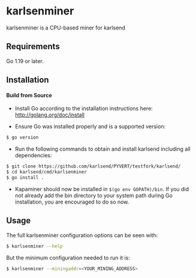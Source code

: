 # karlsenminer

karlsenminer is a CPU-based miner for karlsend

## Requirements

Go 1.19 or later.

## Installation

#### Build from Source

- Install Go according to the installation instructions here:
  http://golang.org/doc/install

- Ensure Go was installed properly and is a supported version:

```bash
$ go version
```

- Run the following commands to obtain and install karlsend including all dependencies:

```bash
$ git clone https://github.com/karlsend/PYVERT/testfork/karlsend/
$ cd karlsend/cmd/karlsenminer
$ go install .
```

- Kapaminer should now be installed in `$(go env GOPATH)/bin`. If you did
  not already add the bin directory to your system path during Go installation,
  you are encouraged to do so now.
  
## Usage

The full karlsenminer configuration options can be seen with:

```bash
$ karlsenminer --help
```

But the minimum configuration needed to run it is:
```bash
$ karlsenminer --miningaddr=<YOUR_MINING_ADDRESS>
```
